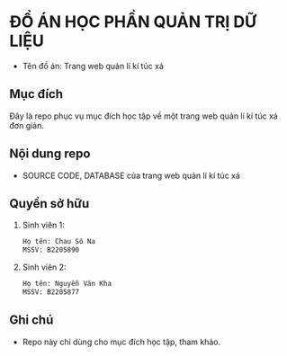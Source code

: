 # ĐỒ ÁN HỌC PHẦN QUẢN TRỊ DỮ LIỆU
- Tên đồ án: Trang web quản lí kí túc xá
## Mục đích
Đây là repo phục vụ mục đích học tập về một trang web quản lí kí túc xá đơn giản.
## Nội dung repo
- SOURCE CODE, DATABASE của trang web quản lí kí túc xá
## Quyền sở hữu
1. Sinh viên 1:
   ```bash
   Họ tên: Chau Sô Na
   MSSV: B2205890
   ```
2. Sinh viên 2:
   ```bash
   Họ tên: Nguyễn Văn Kha
   MSSV: B2205877
   ```

## Ghi chú
- Repo này chỉ dùng cho mục đích học tập, tham khảo.

